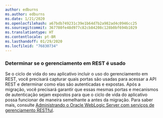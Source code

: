 ```yaml
---
author: edburns
ms.author: edburns
ms.date: 1/21/2020
ms.openlocfilehash: a67bdb749231c39e1b64d7b2a982ad4c0946cc25
ms.sourcegitcommit: 367780fe48d977c82cb84208c128b0bf694b1029
ms.translationtype: HT
ms.contentlocale: pt-BR
ms.lasthandoff: 01/29/2020
ms.locfileid: "76830734"
---
```

### <a name="determine-whether-management-over-rest-is-used"></a>Determinar se o gerenciamento em REST é usado

Se o ciclo de vida do seu aplicativo incluir o uso do gerenciamento em REST, você precisará capturar quais portas são usadas para acessar a API REST e determinar como elas são autenticadas e expostas. Após a migração, você precisará garantir que essas mesmas portas e mecanismos de autenticação sejam expostos para que o ciclo de vida do aplicativo possa funcionar de maneira semelhante a antes da migração. Para saber mais, consulte [Administrando o Oracle WebLogic Server com serviços de gerenciamento RESTful](https://docs.oracle.com/middleware/12213/wls/WLRUR/title.htm).
